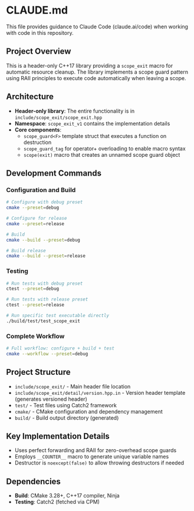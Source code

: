 # CLAUDE.md

This file provides guidance to Claude Code (claude.ai/code) when working with code in this repository.

## Project Overview

This is a header-only C++17 library providing a `scope_exit` macro for automatic resource cleanup. The library implements a scope guard pattern using RAII principles to execute code automatically when leaving a scope.

## Architecture

- **Header-only library**: The entire functionality is in `include/scope_exit/scope_exit.hpp`
- **Namespace**: `scope_exit_v1` contains the implementation details
- **Core components**:
  - `scope_guard<F>` template struct that executes a function on destruction
  - `scope_guard_tag` for operator+ overloading to enable macro syntax
  - `scope(exit)` macro that creates an unnamed scope guard object

## Development Commands

### Configuration and Build
```bash
# Configure with debug preset
cmake --preset=debug

# Configure for release
cmake --preset=release

# Build
cmake --build --preset=debug

# Build release
cmake --build --preset=release
```

### Testing
```bash
# Run tests with debug preset
ctest --preset=debug

# Run tests with release preset
ctest --preset=release

# Run specific test executable directly
./build/test/test_scope_exit
```

### Complete Workflow
```bash
# Full workflow: configure + build + test
cmake --workflow --preset=debug
```

## Project Structure

- `include/scope_exit/` - Main header file location
- `include/scope_exit/detail/version.hpp.in` - Version header template (generates versioned header)
- `test/` - Test files using Catch2 framework
- `cmake/` - CMake configuration and dependency management
- `build/` - Build output directory (generated)

## Key Implementation Details

- Uses perfect forwarding and RAII for zero-overhead scope guards
- Employs `__COUNTER__` macro to generate unique variable names
- Destructor is `noexcept(false)` to allow throwing destructors if needed

## Dependencies

- **Build**: CMake 3.28+, C++17 compiler, Ninja
- **Testing**: Catch2 (fetched via CPM)
